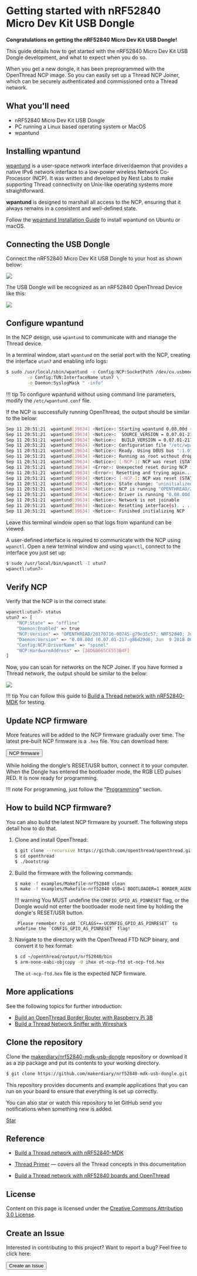 # Getting started with nRF52840 Micro Dev Kit USB Dongle

**Congratulations on getting the nRF52840 Micro Dev Kit USB Dongle!**

This guide details how to get started with the nRF52840 Micro Dev Kit USB Dongle development, and what to expect when you do so.

When you get a new dongle, it has been preprogrammed with the OpenThread NCP image. So you can easily set up a Thread NCP Joiner, which can be securely authenticated and commissioned onto a Thread network.

## What you'll need

* nRF52840 Micro Dev Kit USB Dongle
* PC running a Linux based operating system or MacOS
* wpantund

## Installing wpantund

[wpantund](https://github.com/openthread/wpantund) is a user-space network interface driver/daemon that provides a native IPv6 network interface to a low-power wireless Network Co-Processor (NCP). It was written and developed by Nest Labs to make supporting Thread connectivity on Unix-like operating systems more straightforward.

**wpantund** is designed to marshall all access to the NCP, ensuring that it always remains in a consistent and well-defined state.

Follow the [wpantund Installation Guide](https://github.com/openthread/wpantund/blob/master/INSTALL.md) to install wpantund on Ubuntu or macOS.

## Connecting the USB Dongle

Connect the nRF52840 Micro Dev Kit USB Dongle to your host as shown below: 

![](images/connecting-dongle.jpg)

The USB Dongle will be recognized as an nRF52840 OpenThread Device like this:

![](images/nrf52840-openthread-device-info.png)

## Configure wpantund

In the NCP design, use `wpantund` to communicate with and manage the Thread device.

In a terminal window, start `wpantund` on the serial port with the NCP, creating the interface `utun7` and enabling info logs:

``` sh
$ sudo /usr/local/sbin/wpantund -o Config:NCP:SocketPath /dev/cu.usbmodem14112  \
        -o Config:TUN:InterfaceName utun7 \
        -o Daemon:SyslogMask " -info"
```

!!! tip
	To configure wpantund without using command line parameters, modify the `/etc/wpantund.conf` file.

If the NCP is successfully running OpenThread, the output should be similar to the below:

``` sh
Sep 11 20:51:21  wpantund[39634] <Notice>: Starting wpantund 0.08.00d (Jun  9 2018 00:31:51) . . .
Sep 11 20:51:21  wpantund[39634] <Notice>: 	SOURCE_VERSION = 0.07.01-217-g86d29d6
Sep 11 20:51:21  wpantund[39634] <Notice>: 	BUILD_VERSION = 0.07.01-217-g86d29d6
Sep 11 20:51:21  wpantund[39634] <Notice>: Configuration file "/etc/wpantund.conf" read.
Sep 11 20:51:21  wpantund[39634] <Notice>: Ready. Using DBUS bus ":1.0"
Sep 11 20:51:21  wpantund[39634] <Notice>: Running as root without dropping privileges!
Sep 11 20:51:21  wpantund[39634] <Notice>: [-NCP-]: NCP was reset (STATUS_RESET_POWER_ON, 112)
Sep 11 20:51:21  wpantund[39634] <Error>: Unexpected reset during NCP initialization.
Sep 11 20:51:21  wpantund[39634] <Error>: Resetting and trying again... (retry 1)
Sep 11 20:51:21  wpantund[39634] <Notice>: [-NCP-]: NCP was reset (STATUS_RESET_POWER_ON, 112)
Sep 11 20:51:21  wpantund[39634] <Notice>: State change: "uninitialized" -> "offline"
Sep 11 20:51:21  wpantund[39634] <Notice>: NCP is running "OPENTHREAD/20170716-00745-g79e35c57; NRF52840; Jul 15 2018 09:52:08"
Sep 11 20:51:21  wpantund[39634] <Notice>: Driver is running "0.08.00d (0.07.01-217-g86d29d6; Jun  9 2018 00:31:51)"
Sep 11 20:51:21  wpantund[39634] <Notice>: Network is not joinable
Sep 11 20:51:21  wpantund[39634] <Notice>: Resetting interface(s). . .
Sep 11 20:51:21  wpantund[39634] <Notice>: Finished initializing NCP
```

Leave this terminal window open so that logs from wpantund can be viewed.

A user-defined interface is required to communicate with the NCP using `wpanctl`. Open a new terminal window and using `wpanctl`, connect to the interface you just set up:

``` sh
$ sudo /usr/local/bin/wpanctl -I utun7
wpanctl:utun7>
```

## Verify NCP

Verify that the NCP is in the correct state:

``` sh
wpanctl:utun7> status
utun7 => [
	"NCP:State" => "offline"
	"Daemon:Enabled" => true
	"NCP:Version" => "OPENTHREAD/20170716-00745-g79e35c57; NRF52840; Jul 15 2018 09:52:08"
	"Daemon:Version" => "0.08.00d (0.07.01-217-g86d29d6; Jun  9 2018 00:31:51)"
	"Config:NCP:DriverName" => "spinel"
	"NCP:HardwareAddress" => [38D6B665CE553B4F]
]
```

Now, you can scan for networks on the NCP Joiner. If you have formed a Thread network, the output should be similar to the below:

![](images/verifying-ncp.png)

!!! tip
    You can follow this guide to [Build a Thread network with nRF52840-MDK](https://wiki.makerdiary.com/nrf52840-mdk/openthread/) for testing.


## Update NCP firmware

More features will be added to the NCP firmware gradually over time. The latest pre-built NCP firmware is a `.hex` file. You can download here:

<a href="https://github.com/makerdiary/nrf52840-mdk-usb-dongle/tree/master/firmware/openthread/ncp"><button data-md-color-primary="marsala">NCP firmware</button></a>

While holding the dongle's RESET/USR button, connect it to your computer. When the Dongle has entered the bootloader mode, the RGB LED pulses RED. It is now ready for programming.

!!! note 
	For programming, just follow the "[Programming](../programming/)" section.

## How to build NCP firmware?

You can also build the latest NCP firmware by yourself. The following steps detail how to do that.

1. Clone and install OpenThread:

	``` sh
	$ git clone --recursive https://github.com/openthread/openthread.git
	$ cd openthread
	$ ./bootstrap
	```

2. Build the firmware with the following commands:

	``` sh
	$ make -f examples/Makefile-nrf52840 clean
	$ make -f examples/Makefile-nrf52840 USB=1 BOOTLOADER=1 BORDER_AGENT=1 BORDER_ROUTER=1 COMMISSIONER=1 JOINER=1 UDP_PROXY=1 CFLAGS+=-UCONFIG_GPIO_AS_PINRESET
	```

	!!! warning
		You MUST undefine the `CONFIG_GPIO_AS_PINRESET` flag, or the Dongle would not enter the bootloader mode next time by holding the dongle's RESET/USR button. 

		Please remember to add `CFLAGS+=-UCONFIG_GPIO_AS_PINRESET` to undefine the `CONFIG_GPIO_AS_PINRESET` flag!

3. Navigate to the directory with the OpenThread FTD NCP binary, and convert it to hex format:

	``` sh
	$ cd ~/openthread/output/nrf52840/bin
	$ arm-none-eabi-objcopy -O ihex ot-ncp-ftd ot-ncp-ftd.hex
	```

	The `ot-ncp-ftd.hex` file is the expected NCP firmware.

## More applications 

See the following topics for further introduction:

* [Build an OpenThread Border Router with Raspberry Pi 3B](../OTBR)
* [Build a Thread Network Sniffer with Wireshark](../thread-sniffer)


## Clone the repository

Clone the [makerdiary/nrf52840-mdk-usb-dongle](https://github.com/makerdiary/nrf52840-mdk-usb-dongle) repository or download it as a zip package and put its contents to your working directory.

``` sh
$ git clone https://github.com/makerdiary/nrf52840-mdk-usb-dongle.git
```

This repository provides documents and example applications that you can run on your board to ensure that everything is set up correctly.

You can also star or watch this repository to let GitHub send you notifications when something new is added.

<!-- Place this tag where you want the button to render. -->
<a class="github-button" href="https://github.com/makerdiary/nrf52840-mdk-usb-dongle" data-icon="octicon-star" data-size="large" data-show-count="true" aria-label="Star makerdiary/nrf52840-mdk-usb-dongle on GitHub">Star</a>

<!-- Place this tag in your head or just before your close body tag. -->
<script async defer src="https://buttons.github.io/buttons.js"></script>


## Reference

* [Build a Thread network with nRF52840-MDK](https://wiki.makerdiary.com/nrf52840-mdk/openthread/)

* [Thread Primer](https://openthread.io/guides/thread_primer/) — covers all the Thread concepts in this documentation

* [Build a Thread network with nRF52840 boards and OpenThread](https://codelabs.developers.google.com/codelabs/openthread-hardware/#0)

## License
Content on this page is licensed under the [Creative Commons Attribution 3.0 License](https://creativecommons.org/licenses/by/3.0/).

## Create an Issue

Interested in contributing to this project? Want to report a bug? Feel free to click here:

<a href="https://github.com/makerdiary/nrf52840-mdk-usb-dongle/issues/new"><button data-md-color-primary="marsala"><i class="fa fa-github"></i> Create an Issue</button></a>

